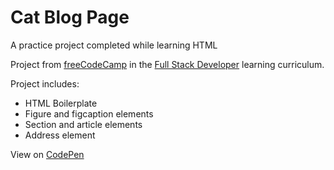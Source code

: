 # Cat Blog Page
A practice project completed while learning HTML

Project from [freeCodeCamp][Learning Site] in the [Full Stack Developer][Curriculum] learning curriculum.

Project includes:
* HTML Boilerplate
* Figure and figcaption elements
* Section and article elements
* Address element

View on [CodePen][CodePen]

[Learning Site]: https://www.freecodecamp.org/
[Curriculum]: https://www.freecodecamp.org/learn/full-stack-developer
[CodePen]: https://codepen.io/Mordechai-Pal/pen/VYZMRGB
